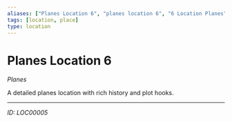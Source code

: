 ```yaml
---
aliases: ["Planes Location 6", "planes location 6", "6 Location Planes"]
tags: [location, place]
type: location
---
```


# Planes Location 6

*Planes*

A detailed planes location with rich history and plot hooks.

---
*ID: LOC00005*